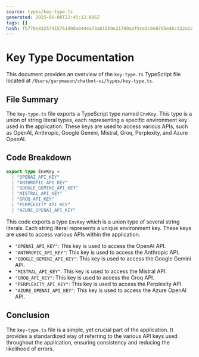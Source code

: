 ```yaml
---
source: types/key-type.ts
generated: 2025-06-08T22:45:12.886Z
tags: []
hash: fb770e83257415761d9da8444a73a015b9e21709aaf9ce3c0e07d5e4bcd32a1c
---
```


# Key Type Documentation

This document provides an overview of the `key-type.ts` TypeScript file located at `/Users/garymason/chatbot-ui/types/key-type.ts`.

## File Summary

The `key-type.ts` file exports a TypeScript type named `EnvKey`. This type is a union of string literal types, each representing a specific environment key used in the application. These keys are used to access various APIs, such as OpenAI, Anthropic, Google Gemini, Mistral, Groq, Perplexity, and Azure OpenAI.

## Code Breakdown

```ts
export type EnvKey =
  | "OPENAI_API_KEY"
  | "ANTHROPIC_API_KEY"
  | "GOOGLE_GEMINI_API_KEY"
  | "MISTRAL_API_KEY"
  | "GROQ_API_KEY"
  | "PERPLEXITY_API_KEY"
  | "AZURE_OPENAI_API_KEY"
```

This code exports a type `EnvKey` which is a union type of several string literals. Each string literal represents a unique environment key. These keys are used to access various APIs within the application.

- `"OPENAI_API_KEY"`: This key is used to access the OpenAI API.
- `"ANTHROPIC_API_KEY"`: This key is used to access the Anthropic API.
- `"GOOGLE_GEMINI_API_KEY"`: This key is used to access the Google Gemini API.
- `"MISTRAL_API_KEY"`: This key is used to access the Mistral API.
- `"GROQ_API_KEY"`: This key is used to access the Groq API.
- `"PERPLEXITY_API_KEY"`: This key is used to access the Perplexity API.
- `"AZURE_OPENAI_API_KEY"`: This key is used to access the Azure OpenAI API.

## Conclusion

The `key-type.ts` file is a simple, yet crucial part of the application. It provides a standardized way of referring to the various API keys used throughout the application, ensuring consistency and reducing the likelihood of errors.